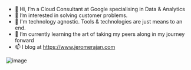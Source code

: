- 👋 Hi, I’m a Cloud Consultant at Google specialising in Data & Analytics
- 👀 I’m interested in solving customer problems. 
- 💾 I'm technology agnostic. Tools & technologies are just means to an end.
- 🌱 I’m currently learning the art of taking my peers along in my journey forward
- 📫 I blog at https://www.jeromerajan.com

![image](https://user-images.githubusercontent.com/11506905/195387697-d4131db6-cccf-4edb-ba7b-75be8dd7778a.png)
